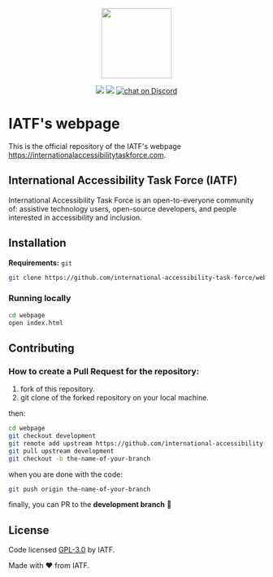 <p align="center">
    <img src="https://github.com/international-accessibility-task-force/webpage/blob/master/assets/images/logo-center-rules-black-and-white.png"
        height="138">
</p>
<p align="center">
    <a href="https://github.com/international-accessibility-task-force/webpage/graphs/contributors" alt="Contributors">
        <img src="https://img.shields.io/github/contributors/international-accessibility-task-force/webpage" /></a>
    <a href="https://github.com/international-accessibility-task-force/webpage/pulse" alt="Activity">
        <img src="https://img.shields.io/github/commit-activity/m/international-accessibility-task-force/webpage" /></a>
    <a href="https://discord.gg/D8brSJSpaZ">
        <img src="https://img.shields.io/discord/1014599739230130267?logo=discord"
            alt="chat on Discord"></a>
</p>

# IATF's webpage

This is the official repository of the IATF's webpage https://internationalaccessibilitytaskforce.com.

## International Accessibility Task Force (IATF)

International Accessibility Task Force is an open-to-everyone community of: assistive technology users, open-source developers, and people interested in accessibility and inclusion.

## Installation

**Requirements:** `git`

```sh
git clone https://github.com/international-accessibility-task-force/webpage.git
```

### Running locally

```sh
cd webpage
open index.html
```

## Contributing

### How to create a Pull Request for the repository:

1. fork of this repository.
1. git clone of the forked repository on your local machine.

then:
```sh
cd webpage
git checkout development
git remote add upstream https://github.com/international-accessibility-task-force/webpage.git
git pull upstream development
git checkout -b the-name-of-your-branch
```

when you are done with the code:

```sh
git push origin the-name-of-your-branch
```

finally, you can PR to the **development branch** 🎉


## License
Code licensed [GPL-3.0](https://choosealicense.com/licenses/gpl-3.0/) by IATF.

Made with ❤️ from IATF.
